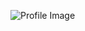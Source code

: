 ![Profile Image](https://i.imgur.com/bWL0x6H.png)


<!--
**alexitaylor/alexitaylor** is a ✨ _special_ ✨ repository because its `README.md` (this file) appears on your GitHub profile.
### Hi there 👋
Here are some ideas to get you started:
### Hello 👋

### I'm Alexi Taylor. 🐶

### I'm a Software Engineer. 🚀

### I live and work in San Francisco 🌁, building useful and beautiful things.

- 🔭 I’m currently working on ...
- 🌱 I’m currently learning ...
- 👯 I’m looking to collaborate on ...
- 🤔 I’m looking for help with ...
- 💬 Ask me about ...
- 📫 How to reach me: ...
- 😄 Pronouns: ...
- ⚡ Fun fact: ...
-->
